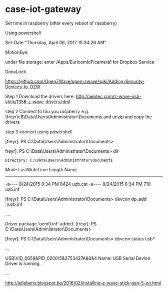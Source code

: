 # case-iot-gateway


Set time in raspberry (after every reboot of raspberry)

 Using powershell

 Set-Date "Thursday, April 06, 2017 10:34:26 AM"





MotionEye:

under file storage: enter /Apps/EuricomIoT/camera1 for Dropbox Service

DanaLock

https://github.com/OpenZWave/open-zwave/wiki/Adding-Security-Devices-to-OZW

Step 1
Download the drivers here: http://aeotec.com/z-wave-usb-stick/1358-z-wave-drivers.html

step 2
Connect to tou you raspberry e.g. \\freyr\c$\Data\Users\Administrator\Documents
and unzip and copy the drivers

step 3
connect using powershell

[freyr]: PS C:\Data\Users\Administrator\Documents>

freyr]: PS C:\Data\Users\Administrator\Documents> dir


    Directory: C:\Data\Users\Administrator\Documents


Mode                LastWriteTime         Length Name
----                -------------         ------ ----
-a----        8/24/2015   8:34 PM           8424 uzb.cat
-a----        8/24/2015   8:34 PM            710 uzb.inf

[freyr]: PS C:\Data\Users\Administrator\Documents> devcon dp_add .\uzb.inf

....

Driver package 'oem0.inf' added.
[freyr]: PS C:\Data\Users\Administrator\Documents>

[freyr]: PS C:\Data\Users\Administrator\Documents> devcon status usb*

...

USB\VID_0658&PID_0200\5&3753427A&0&4
    Name: USB Serial Device
    Driver is running.

...

http://jellebens.blogspot.be/2016/02/installing-z-wave-stick-gen-5-on.html